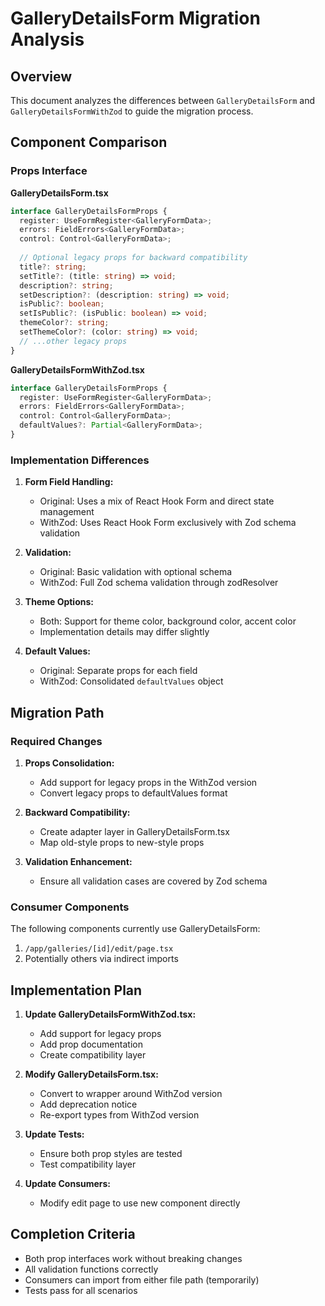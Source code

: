 # GalleryDetailsForm Migration Analysis

## Overview

This document analyzes the differences between `GalleryDetailsForm` and `GalleryDetailsFormWithZod` to guide the migration process.

## Component Comparison

### Props Interface

**GalleryDetailsForm.tsx**
```typescript
interface GalleryDetailsFormProps {
  register: UseFormRegister<GalleryFormData>;
  errors: FieldErrors<GalleryFormData>;
  control: Control<GalleryFormData>;
  
  // Optional legacy props for backward compatibility
  title?: string;
  setTitle?: (title: string) => void;
  description?: string;
  setDescription?: (description: string) => void;
  isPublic?: boolean;
  setIsPublic?: (isPublic: boolean) => void;
  themeColor?: string;
  setThemeColor?: (color: string) => void;
  // ...other legacy props
}
```

**GalleryDetailsFormWithZod.tsx**
```typescript
interface GalleryDetailsFormProps {
  register: UseFormRegister<GalleryFormData>;
  errors: FieldErrors<GalleryFormData>;
  control: Control<GalleryFormData>;
  defaultValues?: Partial<GalleryFormData>;
}
```

### Implementation Differences

1. **Form Field Handling:**
   - Original: Uses a mix of React Hook Form and direct state management
   - WithZod: Uses React Hook Form exclusively with Zod schema validation

2. **Validation:**
   - Original: Basic validation with optional schema
   - WithZod: Full Zod schema validation through zodResolver

3. **Theme Options:**
   - Both: Support for theme color, background color, accent color
   - Implementation details may differ slightly

4. **Default Values:**
   - Original: Separate props for each field
   - WithZod: Consolidated `defaultValues` object

## Migration Path

### Required Changes

1. **Props Consolidation:**
   - Add support for legacy props in the WithZod version
   - Convert legacy props to defaultValues format

2. **Backward Compatibility:**
   - Create adapter layer in GalleryDetailsForm.tsx
   - Map old-style props to new-style props

3. **Validation Enhancement:**
   - Ensure all validation cases are covered by Zod schema

### Consumer Components

The following components currently use GalleryDetailsForm:

1. `/app/galleries/[id]/edit/page.tsx`
2. Potentially others via indirect imports

## Implementation Plan

1. **Update GalleryDetailsFormWithZod.tsx:**
   - Add support for legacy props
   - Add prop documentation
   - Create compatibility layer

2. **Modify GalleryDetailsForm.tsx:**
   - Convert to wrapper around WithZod version
   - Add deprecation notice
   - Re-export types from WithZod version

3. **Update Tests:**
   - Ensure both prop styles are tested
   - Test compatibility layer

4. **Update Consumers:**
   - Modify edit page to use new component directly

## Completion Criteria

- Both prop interfaces work without breaking changes
- All validation functions correctly
- Consumers can import from either file path (temporarily)
- Tests pass for all scenarios
